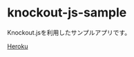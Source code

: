 knockout-js-sample
==========
Knockout.jsを利用したサンプルアプリです。

[Heroku](https://knockout-js-sample.herokuapp.com/)